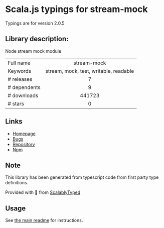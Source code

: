 
# Scala.js typings for stream-mock

Typings are for version 2.0.5

## Library description:
Node stream mock module

|                    |                 |
| ------------------ | :-------------: |
| Full name          | stream-mock |
| Keywords           | stream, mock, test, writable, readable |
| # releases         | 7 |
| # dependents       | 9 |
| # downloads        | 441723 |
| # stars            | 0 |

## Links
- [Homepage](https://github.com/BastienAr/stream-mock#readme)
- [Bugs](https://github.com/BastienAr/stream-mock/issues)
- [Repository](https://github.com/BastienAr/stream-mock)
- [Npm](https://www.npmjs.com/package/stream-mock)
    


## Note
This library has been generated from typescript code from first party type definitions.

Provided with :purple_heart: from [ScalablyTyped](https://github.com/oyvindberg/ScalablyTyped)

## Usage
See [the main readme](../../readme.md) for instructions.


